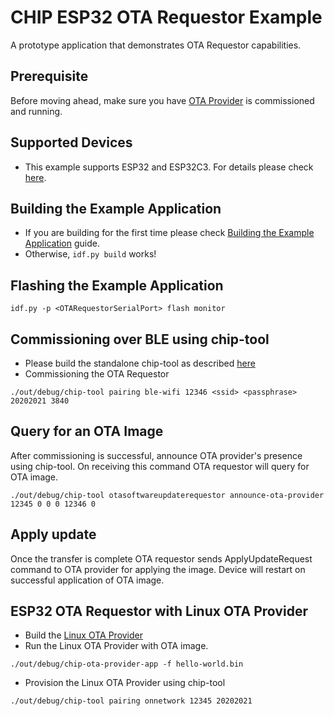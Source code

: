 # CHIP ESP32 OTA Requestor Example

A prototype application that demonstrates OTA Requestor capabilities.

## Prerequisite

Before moving ahead, make sure you have
[OTA Provider](../../ota-provider-app/esp32) is commissioned and running.

## Supported Devices

-   This example supports ESP32 and ESP32C3. For details please check
    [here](https://github.com/project-chip/connectedhomeip/tree/master/examples/all-clusters-app/esp32#supported-devices).

## Building the Example Application

-   If you are building for the first time please check
    [Building the Example Application](https://github.com/project-chip/connectedhomeip/tree/master/examples/all-clusters-app/esp32#building-the-example-application)
    guide.
-   Otherwise, `idf.py build` works!

## Flashing the Example Application

```
idf.py -p <OTARequestorSerialPort> flash monitor
```

## Commissioning over BLE using chip-tool

-   Please build the standalone chip-tool as described [here](../../chip-tool)
-   Commissioning the OTA Requestor

```
./out/debug/chip-tool pairing ble-wifi 12346 <ssid> <passphrase> 20202021 3840
```

## Query for an OTA Image

After commissioning is successful, announce OTA provider's presence using
chip-tool. On receiving this command OTA requestor will query for OTA image.

```
./out/debug/chip-tool otasoftwareupdaterequestor announce-ota-provider 12345 0 0 0 12346 0
```

## Apply update

Once the transfer is complete OTA requestor sends ApplyUpdateRequest command to
OTA provider for applying the image. Device will restart on successful
application of OTA image.

## ESP32 OTA Requestor with Linux OTA Provider

-   Build the [Linux OTA Provider](../../ota-provider-app/linux)
-   Run the Linux OTA Provider with OTA image.

```
./out/debug/chip-ota-provider-app -f hello-world.bin
```

-   Provision the Linux OTA Provider using chip-tool

```
./out/debug/chip-tool pairing onnetwork 12345 20202021
```
